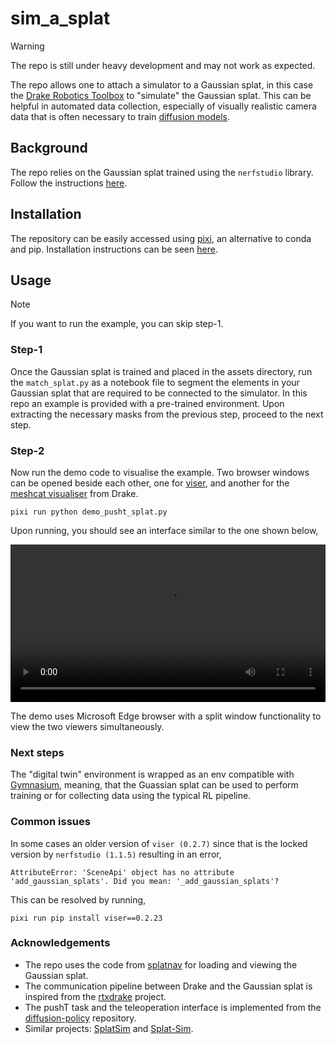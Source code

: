 # sim_a_splat

> [!WARNING]
> The repo is still under heavy development and may not work as expected. 

The repo allows one to attach a simulator to a Gaussian splat, in this case the [Drake Robotics Toolbox](https://drake.mit.edu/) to "simulate" the Gaussian splat. This can be helpful in automated data collection, especially of visually realistic camera data that is often necessary to train [diffusion models](https://diffusion-policy.cs.columbia.edu/). 

## Background
The repo relies on the Gaussian splat trained using the `nerfstudio` library. Follow the instructions [here](https://docs.nerf.studio/quickstart/custom_dataset.html). 

## Installation
The repository can be easily accessed using [pixi](https://pixi.sh/latest/), an alternative to conda and pip. 
Installation instructions can be seen [here](https://pixi.sh/latest/). 

## Usage

> [!NOTE]
> If you want to run the example, you can skip step-1. 

### Step-1
Once the Gaussian splat is trained and placed in the assets directory, run the `match_splat.py` as a notebook file to segment the elements in your Gaussian splat that are required to be connected to the simulator. In this repo an example is provided with a pre-trained environment. Upon extracting the necessary masks from the previous step, proceed to the next step.

### Step-2
Now run the demo code to visualise the example. Two browser windows can be opened beside each other, one for [viser](https://github.com/nerfstudio-project/viser), and another for the [meshcat visualiser](https://drake.mit.edu/doxygen_cxx/classdrake_1_1geometry_1_1_meshcat.html) from Drake. 

```
pixi run python demo_pusht_splat.py 
```

Upon running, you should see an interface similar to the one shown below, 

<video src="assets/sim_a_splat_example.mp4" controls width="100%"></video>

The demo uses Microsoft Edge browser with a split window functionality to view the two viewers simultaneously. 

### Next steps
The "digital twin" environment is wrapped as an env compatible with [Gymnasium](https://github.com/Farama-Foundation/Gymnasium), meaning, that the Guassian splat can be used to perform training or for collecting data using the typical RL pipeline. 

### Common issues
In some cases an older version of `viser (0.2.7)` since that is the locked version by `nerfstudio (1.1.5)` resulting in an error,
```
AttributeError: 'SceneApi' object has no attribute 'add_gaussian_splats'. Did you mean: '_add_gaussian_splats'?
```
This can be resolved by running, 

```
pixi run pip install viser==0.2.23 
```

### Acknowledgements
- The repo uses the code from [splatnav](https://github.com/chengine/splatnav) for loading and viewing the Gaussian splat.
- The communication pipeline between Drake and the Gaussian splat is inspired from the [rtxdrake](https://github.com/lvjonok/rtxdrake) project. 
- The pushT task and the teleoperation interface is implemented from the [diffusion-policy](https://github.com/real-stanford/diffusion_policy) repository. 
- Similar projects: [SplatSim](https://github.com/qureshinomaan/SplatSim) and [Splat-Sim](https://github.com/cancaries/Splat-Sim). 